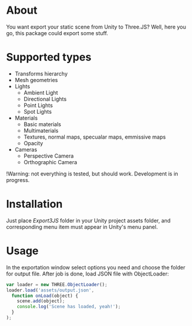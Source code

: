 # About
You want export your static scene from Unity to Three.JS? Well, here you go, this package could export some stuff.

# Supported types
* Transforms hierarchy
* Mesh geometries
* Lights
  * Ambient Light
  * Directional Lights
  * Point Lights
  * Spot Lights
* Materials
  * Basic materials
  * Multimaterials
  * Textures, normal maps, specualar maps, emmissive maps
  * Opacity
* Cameras
  * Perspective Camera
  * Orthographic Camera

!Warning: not everything is tested, but should work. Development is in progress.

# Installation
Just place _Export3JS_ folder in your Unity project assets folder, and corresponding menu item must appear in Unity's menu panel.

# Usage
In the exportation window select options you need and choose the folder for output file. After job is done, load JSON file with ObjectLoader:
```javascript
var loader = new THREE.ObjectLoader();
loader.load('assets/output.json',
  function onLoad(object) {
    scene.add(object);
    console.log('Scene has loaded, yeah!');
  }
);
```

